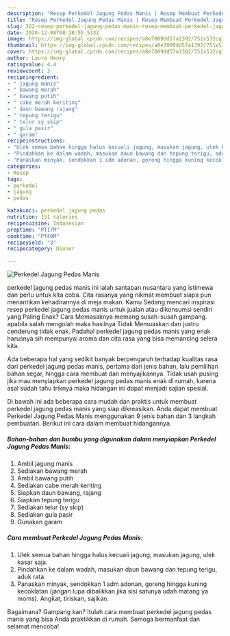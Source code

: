 ```yaml
---
description: "Resep Perkedel Jagung Pedas Manis | Resep Membuat Perkedel Jagung Pedas Manis Yang Lezat Sekali"
title: "Resep Perkedel Jagung Pedas Manis | Resep Membuat Perkedel Jagung Pedas Manis Yang Lezat Sekali"
slug: 322-resep-perkedel-jagung-pedas-manis-resep-membuat-perkedel-jagung-pedas-manis-yang-lezat-sekali
date: 2020-12-08T08:38:55.533Z
image: https://img-global.cpcdn.com/recipes/a8e7009dd57a1392/751x532cq70/perkedel-jagung-pedas-manis-foto-resep-utama.jpg
thumbnail: https://img-global.cpcdn.com/recipes/a8e7009dd57a1392/751x532cq70/perkedel-jagung-pedas-manis-foto-resep-utama.jpg
cover: https://img-global.cpcdn.com/recipes/a8e7009dd57a1392/751x532cq70/perkedel-jagung-pedas-manis-foto-resep-utama.jpg
author: Laura Henry
ratingvalue: 4.4
reviewcount: 3
recipeingredient:
- " jagung manis"
- " bawang merah"
- " bawang putih"
- " cabe merah keriting"
- " daun bawang rajang"
- " tepung terigu"
- " telur sy skip"
- " gula pasir"
- " garam"
recipeinstructions:
- "Ulek semua bahan hingga halus kecuali jagung, masukan jagung, ulek kasar saja."
- "Pindahkan ke dalam wadah, masukan daun bawang dan tepung terigu, aduk rata."
- "Panaskan minyak, sendokkan 1 sdm adonan, goreng hingga kuning kecoklatan (jangan lupa dibalikkan jika sisi satunya udah matang ya moms). Angkat, tiriskan, sajikan."
categories:
- Resep
tags:
- perkedel
- jagung
- pedas

katakunci: perkedel jagung pedas 
nutrition: 151 calories
recipecuisine: Indonesian
preptime: "PT17M"
cooktime: "PT40M"
recipeyield: "3"
recipecategory: Dinner

---
```



![Perkedel Jagung Pedas Manis](https://img-global.cpcdn.com/recipes/a8e7009dd57a1392/751x532cq70/perkedel-jagung-pedas-manis-foto-resep-utama.jpg)


perkedel jagung pedas manis ini ialah santapan nusantara yang istimewa dan perlu untuk kita coba. Cita rasanya yang nikmat membuat siapa pun menantikan kehadirannya di meja makan.
Kamu Sedang mencari inspirasi resep perkedel jagung pedas manis untuk jualan atau dikonsumsi sendiri yang Paling Enak? Cara Memasaknya memang susah-susah gampang. apabila salah mengolah maka hasilnya Tidak Memuaskan dan justru cenderung tidak enak. Padahal perkedel jagung pedas manis yang enak harusnya sih mempunyai aroma dan cita rasa yang bisa memancing selera kita.

Ada beberapa hal yang sedikit banyak berpengaruh terhadap kualitas rasa dari perkedel jagung pedas manis, pertama dari jenis bahan, lalu pemilihan bahan segar, hingga cara membuat dan menyajikannya. Tidak usah pusing jika mau menyiapkan perkedel jagung pedas manis enak di rumah, karena asal sudah tahu triknya maka hidangan ini dapat menjadi sajian spesial.




Di bawah ini ada beberapa cara mudah dan praktis untuk membuat perkedel jagung pedas manis yang siap dikreasikan. Anda dapat membuat Perkedel Jagung Pedas Manis menggunakan 9 jenis bahan dan 3 langkah pembuatan. Berikut ini cara dalam membuat hidangannya.

<!--inarticleads1-->

##### Bahan-bahan dan bumbu yang digunakan dalam menyiapkan Perkedel Jagung Pedas Manis:

1. Ambil  jagung manis
1. Sediakan  bawang merah
1. Ambil  bawang putih
1. Sediakan  cabe merah keriting
1. Siapkan  daun bawang, rajang
1. Siapkan  tepung terigu
1. Sediakan  telur (sy skip)
1. Sediakan  gula pasir
1. Gunakan  garam




<!--inarticleads2-->

##### Cara membuat Perkedel Jagung Pedas Manis:

1. Ulek semua bahan hingga halus kecuali jagung, masukan jagung, ulek kasar saja.
1. Pindahkan ke dalam wadah, masukan daun bawang dan tepung terigu, aduk rata.
1. Panaskan minyak, sendokkan 1 sdm adonan, goreng hingga kuning kecoklatan (jangan lupa dibalikkan jika sisi satunya udah matang ya moms). Angkat, tiriskan, sajikan.




Bagaimana? Gampang kan? Itulah cara membuat perkedel jagung pedas manis yang bisa Anda praktikkan di rumah. Semoga bermanfaat dan selamat mencoba!

